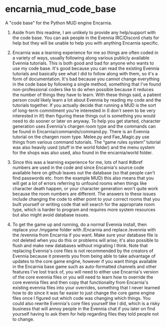 # encarnia_mud_code_base
A "code base" for the Python MUD engine Encarnia.

1.  Aside from this readme, I am unlikely to provide any help/support with the code base.  You can ask people in the Evennia IRC/Discord chats for help but they will be unable to help you with anything Encarnia specific.

2.  Encarnia was a learning experience for me so things are often coded in a variety of ways, usually following along various publicly available Evennia tutorials.  This is both good and bad for anyone who wants to use my code base.  It's good because you can read the existing Evennia tutorials and basically see what I did to follow along with them, so it's a form of documentation.  It's bad because you cannot change everything in the code base by following a single method, something that I've found non-professional coders like to do when possible because it reduces the number of things they have to learn.  With these things said, a patient person could likely learn a lot about Evennia by reading my code and the tutorials together.  If you actually decide that running a MUD is the sort of long-term commitment you're interested in (I don't seem to be very interested in it!) then figuring these things out is something you would need to do sooner or later on anyway.  To help you get started, character generation uses Evennia's chargen room type and the commands can be found in Encarnia/commands/command.py.  There is an Evennia tutorial on the chargen room type.  Melee.py and Fae_Magic.py use things from various command tutorials.  The “game rules system” tutorial was also heavily used (stuff in the world folder) and the menu system for the shops was also used, also found in the encarnia/world folder.

3.  Since this was a learning experience for me, lots of hard #dbref numbers are used in the code and since Encarnia's source code available here on github leaves out the database (so that people can't find passwords etc. from the example MUD) this also means that you will get a lot of errors referring to unfound rooms when things like character death happen, or your character generation won't quite work because the room numbers are different.  The answers to these issues include changing the code to either point to your correct rooms that you built yourself or writing code that will search for the appropriate room type, which is harder to program and requires more system resources but also might avoid database issues.

4.  To get the game up and running, do a normal Evennia install, then replace your /mygame folder with /Encarnia and replace /evennia with the /evennia from Encarnia if you want.  Make sure your database file is not deleted when you do this or problems will arise; it's also possible to flush and make new databases without migrating I think.  Note that replacing Evennia's core files is not recommended by the creators of Evennia because it prevents you from being able to take advantage of updates to the core game engine, however if you want things available in the Encarnia base game such as auto-formatted channels and other features I've lost track of, you will need to either use Encarnia's version of the core evennia files or you will need to learn how to override the core evennia files and then copy that functionality from Encarnia's existing evennia files into your overrides, something that I never learned how to do since it was far easier to just change the core game engine files once I figured out which code was changing which things.  You could also rewrite Evennia's core files yourself like I did, which is a risky business that will annoy people in the Evennia chat if you later on find yourself having to ask them for help regarding files they told people not to change.

